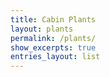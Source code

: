 ```yaml
---
title: Cabin Plants
layout: plants
permalink: /plants/
show_excerpts: true
entries_layout: list
---
```

